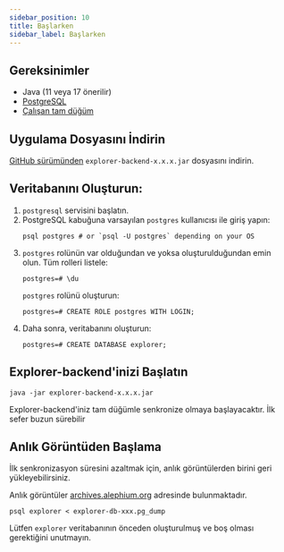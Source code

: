 ```yaml
---
sidebar_position: 10
title: Başlarken
sidebar_label: Başlarken
---
```


## Gereksinimler

- Java (11 veya 17 önerilir)
- [PostgreSQL](https://www.postgresql.org)
- [Çalışan tam düğüm](full-node/getting-started.md)

## Uygulama Dosyasını İndirin

[GitHub sürümünden](https://github.com/alephium/explorer-backend/releases/latest) `explorer-backend-x.x.x.jar` dosyasını indirin.

## Veritabanını Oluşturun:

1. `postgresql` servisini başlatın.
2. PostgreSQL kabuğuna varsayılan `postgres` kullanıcısı ile giriş yapın:
   ```shell
   psql postgres # or `psql -U postgres` depending on your OS
   ```
3. `postgres` rolünün var olduğundan ve yoksa oluşturulduğundan emin olun.
   Tüm rolleri listele:
   ```shell
   postgres=# \du
   ```
   `postgres` rolünü oluşturun:
   ```shell
   postgres=# CREATE ROLE postgres WITH LOGIN;
   ```
4. Daha sonra, veritabanını oluşturun:
   ```shell
   postgres=# CREATE DATABASE explorer;
   ```

## Explorer-backend'inizi Başlatın

```shell
java -jar explorer-backend-x.x.x.jar
```

Explorer-backend'iniz tam düğümle senkronize olmaya başlayacaktır. İlk sefer buzun sürebilir

## Anlık Görüntüden Başlama

İlk senkronizasyon süresini azaltmak için, anlık görüntülerden birini geri yükleyebilirsiniz.

Anlık görüntüler [archives.alephium.org](https://archives.alephium.org/#mainnet/explorer-db/) adresinde bulunmaktadır.

```shell
psql explorer < explorer-db-xxx.pg_dump
```

Lütfen `explorer` veritabanının önceden oluşturulmuş ve boş olması gerektiğini unutmayın.